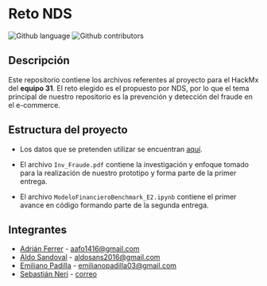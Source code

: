 # Reto NDS

![Github language](https://img.shields.io/badge/language-python-blue)
![Github contributors](https://img.shields.io/github/contributors/AdrianFerrerO/TeamCheemsRetoNDS)

## Descripción

Este repositorio contiene los archivos referentes al proyecto para el HackMx del **equipo 31**. El reto elegido es el propuesto por NDS, por lo que el tema principal
de nuestro repositorio es la prevención y detección del fraude en el e-commerce.

## Estructura del proyecto

-   Los datos que se pretenden utilizar se encuentran [aquí](https://www.kaggle.com/kartik2112/fraud-detection). 

-   El archivo `Inv_Fraude.pdf` contiene la investigación y enfoque tomado para la realización de nuestro prototipo y forma parte de la primer entrega.

-   El archivo `ModeloFinancieroBenchmark_E2.ipynb` contiene el primer avance en código formando parte de la segunda entrega.

## Integrantes

-   [Adrián Ferrer](https://github.com/AdrianFO-16) - [aafo1416@gmail.com](mailto:correo)
-   [Aldo Sandoval](https://github.com/aldosandov) - [aldosans2016@gmail.com](mailto:correo)
-   [Emiliano Padilla](https://github.com/ephetpv) - [emilianopadilla03\@gmail.com](mailto:emilianopadilla03@gmail.com)
-   [Sebastián Neri](https://github.com/sebastianneri) - [correo](mailto:correo)

